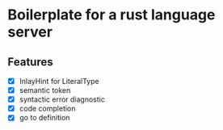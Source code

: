 # Boilerplate for a rust language server 
## Features
- [x] InlayHint for LiteralType
- [x] semantic token
- [x] syntactic error diagnostic
- [x] code completion
- [x] go to definition